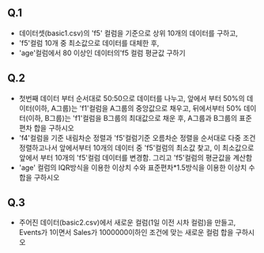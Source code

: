 ## Q.1

- 데이터셋(basic1.csv)의 'f5' 컬럼을 기준으로 상위 10개의 데이터를 구하고,
- 'f5'컬럼 10개 중 최소값으로 데이터를 대체한 후,
- 'age'컬럼에서 80 이상인 데이터의'f5 컬럼 평균값 구하기



## Q.2

- 첫번째 데이터 부터 순서대로 50:50으로 데이터를 나누고, 앞에서 부터 50%의 데이터(이하, A그룹)는 'f1'컬럼을 A그룹의 중앙값으로 채우고, 뒤에서부터 50% 데이터(이하, B그룹)는 'f1'컬럼을 B그룹의 최대값으로 채운 후, A그룹과 B그룹의 표준편차 합을 구하시오
- 'f4'컬럼을 기준 내림차순 정렬과 'f5'컬럼기준 오름차순 정렬을 순서대로 다중 조건 정렬하고나서 앞에서부터 10개의 데이터 중 'f5'컬럼의 최소값 찾고, 이 최소값으로 앞에서 부터 10개의 'f5'컬럼 데이터를 변경함. 그리고 'f5'컬럼의 평균값을 계산함
- 'age' 컬럼의 IQR방식을 이용한 이상치 수와 표준편차*1.5방식을 이용한 이상치 수 합을 구하시오



## Q.3

- 주어진 데이터(basic2.csv)에서 새로운 컬럼(1일 이전 시차 컬럼)을 만들고, Events가 1이면서 Sales가 1000000이하인 조건에 맞는 새로운 컬럼 합을 구하시오

